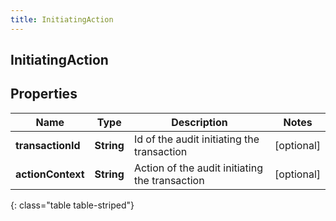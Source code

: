 ```yaml
---
title: InitiatingAction
---
```

## InitiatingAction


## Properties

| Name | Type | Description | Notes |
| ------------ | ------------- | ------------- | ------------- |
| **transactionId** | <!----><!---->**String**<!----> | Id of the audit initiating the transaction |  [optional] |
| **actionContext** | <!----><!---->**String**<!----> | Action of the audit initiating the transaction |  [optional] |
{: class="table table-striped"}



